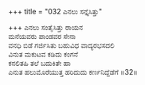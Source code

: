 +++
title = "032 ಎನಲು ಸನ್ತೈಸಿತ್ತು"

+++
ಎನಲು ಸಂತೈಸಿತ್ತು ರಾಯನ   
ಮನೆಯವರು ಪಾಂಡವರ ಸೇನಾ   
ವನಧಿ ಬಿಡೆ ಗರ್ಜಿಸಿತು ಬಹುವಿಧ ವಾದ್ಯರಭಸದಲಿ   
ವಿನುತ ಮಕುಟವ ಕಡಿದು ಕಂಗನೆ   
ಕನಲಿತಹಿ ತಲೆ ಬದುಕಿತೇ ಹಾ   
ಎನುತ ಹಲುಮೊರೆಯುತ್ತ ಹರಿದುದು ಕರ್ಣನಿದ್ದೆಡೆಗೆ      ॥32॥